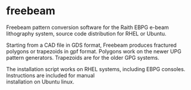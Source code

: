 # freebeam
Freebeam pattern conversion software for the 
Raith EBPG e-beam lithography system, source code
distribution for RHEL or Ubuntu.

Starting from a CAD file in GDS format, Freebeam
produces fractured polygons or trapezoids in gpf format.
Polygons work on the newer UPG pattern generators. 
Trapezoids are for the older GPG systems.

The installation script works on RHEL systems, including
EBPG consoles. Instructions are included for manual  
installation on Ubuntu linux.
